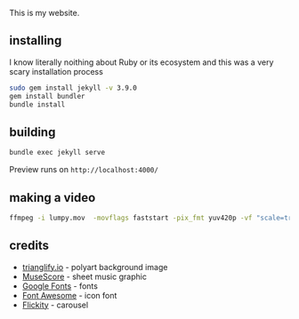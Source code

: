 This is my website.

## installing

I know literally noithing about Ruby or its ecosystem and this was a very scary
installation process

```bash
sudo gem install jekyll -v 3.9.0     
gem install bundler
bundle install
```

## building

```bash
bundle exec jekyll serve
```

Preview runs on `http://localhost:4000/`

## making a video

```bash
ffmpeg -i lumpy.mov  -movflags faststart -pix_fmt yuv420p -vf "scale=trunc(iw/2)*2:trunc(ih/2)*2" lumpy.mp4
```

## credits
- [trianglify.io](https://trianglify.io/) - polyart background image
- [MuseScore](https://musescore.org/en) - sheet music graphic
- [Google Fonts](https://fonts.google.com/) - fonts
- [Font Awesome](https://fontawesome.com/) - icon font
- [Flickity](https://flickity.metafizzy.co/) - carousel
